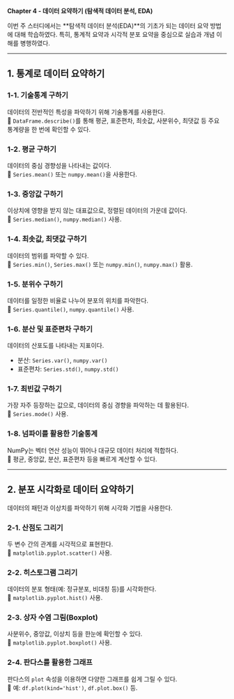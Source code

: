 **Chapter 4 - 데이터 요약하기 (탐색적 데이터 분석, EDA)**

이번 주 스터디에서는 **탐색적 데이터 분석(EDA)**의 기초가 되는 데이터 요약 방법에 대해 학습하였다. 특히, 통계적 요약과 시각적 분포 요약을 중심으로 실습과 개념 이해를 병행하였다.

---

## 1. 통계로 데이터 요약하기

### 1-1. 기술통계 구하기
데이터의 전반적인 특성을 파악하기 위해 기술통계를 사용한다.  
📌 `DataFrame.describe()`를 통해 평균, 표준편차, 최솟값, 사분위수, 최댓값 등 주요 통계량을 한 번에 확인할 수 있다.

### 1-2. 평균 구하기  
데이터의 중심 경향성을 나타내는 값이다.  
📌 `Series.mean()` 또는 `numpy.mean()`을 사용한다.

### 1-3. 중앙값 구하기  
이상치에 영향을 받지 않는 대표값으로, 정렬된 데이터의 가운데 값이다.  
📌 `Series.median()`, `numpy.median()` 사용.

### 1-4. 최솟값, 최댓값 구하기  
데이터의 범위를 파악할 수 있다.  
📌 `Series.min()`, `Series.max()` 또는 `numpy.min()`, `numpy.max()` 활용.

### 1-5. 분위수 구하기  
데이터를 일정한 비율로 나누어 분포의 위치를 파악한다.  
📌 `Series.quantile()`, `numpy.quantile()` 사용.

### 1-6. 분산 및 표준편차 구하기  
데이터의 산포도를 나타내는 지표이다.  
- 분산: `Series.var()`, `numpy.var()`  
- 표준편차: `Series.std()`, `numpy.std()`

### 1-7. 최빈값 구하기  
가장 자주 등장하는 값으로, 데이터의 중심 경향을 파악하는 데 활용된다.  
📌 `Series.mode()` 사용.

### 1-8. 넘파이를 활용한 기술통계  
NumPy는 벡터 연산 성능이 뛰어나 대규모 데이터 처리에 적합하다.  
📌 평균, 중앙값, 분산, 표준편차 등을 빠르게 계산할 수 있다.

---

## 2. 분포 시각화로 데이터 요약하기  
데이터의 패턴과 이상치를 파악하기 위해 시각화 기법을 사용한다.

### 2-1. 산점도 그리기  
두 변수 간의 관계를 시각적으로 표현한다.  
📌 `matplotlib.pyplot.scatter()` 사용.

### 2-2. 히스토그램 그리기  
데이터의 분포 형태(예: 정규분포, 비대칭 등)를 시각화한다.  
📌 `matplotlib.pyplot.hist()` 사용.

### 2-3. 상자 수염 그림(Boxplot)  
사분위수, 중앙값, 이상치 등을 한눈에 확인할 수 있다.  
📌 `matplotlib.pyplot.boxplot()` 사용.

### 2-4. 판다스를 활용한 그래프  
판다스의 `plot` 속성을 이용하면 다양한 그래프를 쉽게 그릴 수 있다.  
📌 예: `df.plot(kind='hist')`, `df.plot.box()` 등.

